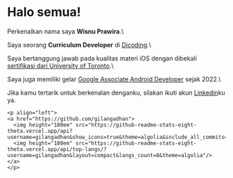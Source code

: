 # Halo semua! 

Perkenalkan nama saya **Wisnu Prawira**.\

Saya seorang **Curriculum Developer** di [Dicoding](https://www.dicoding.com/).\

Saya bertanggung jawab pada kualitas materi iOS dengan dibekali [sertifikasi dari University of Toronto](https://www.coursera.org/account/accomplishments/specialization/CLKJD8XBXJ3M).\

Saya juga memiliki gelar [Google Associate Android Developer](https://www.credential.net/h5deoi5h) sejak 2022.\

Jika kamu tertarik untuk berkenalan denganku, silakan ikuti akun [Linkedin](https://www.linkedin.com/in/wisnu-prawira-bb53691bb/)ku ya.

    <p align="left">
    <a href="https://github.com/gilangadhan">
      <img height="180em" src="https://github-readme-stats-eight-theta.vercel.app/api?username=gilangadhan&show_icons=true&theme=algolia&include_all_commits=true&count_private=true"/>
      <img height="180em" src="https://github-readme-stats-eight-theta.vercel.app/api/top-langs/?username=gilangadhan&layout=compact&langs_count=8&theme=algolia"/>
    </a>
    </p>
